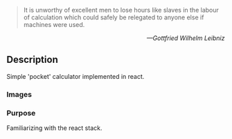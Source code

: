 > It is unworthy of excellent men to lose hours like slaves in the labour of calculation which could safely be relegated to anyone else if machines were used.
<div style="text-align: right;"><em>—Gottfried Wilhelm Leibniz</em></div>

## Description
Simple 'pocket' calculator implemented in react.

### Images


### Purpose
Familiarizing with the react stack.
